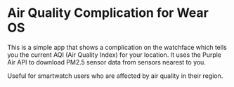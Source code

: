 # Air Quality Complication for Wear OS

This is a simple app that shows a complication on the watchface which tells you the current AQI
(Air Quality Index) for your location. It uses the Purple Air API to download PM2.5 sensor data from
sensors nearest to you.

Useful for smartwatch users who are affected by air quality in their region.